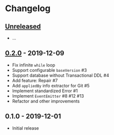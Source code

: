 # Changelog

## [Unreleased]

- ...

## [0.2.0] - 2019-12-09

- Fix infinite `while` loop
- Support configurable `baseVersion` #3
- Support database without Transactional DDL #4
- Add feature: Repair #7
- Add `appliedBy` info extractor for Git #5
- Implement standardized Error #1
- Implement `EventEmitter` #8 #12 #13
- Refactor and other improvements

## 0.1.0 - 2019-12-01

- Initial release

[unreleased]: https://github.com/MunifTanjim/synor/compare/0.2.0...HEAD
[0.2.0]: https://github.com/MunifTanjim/synor/compare/0.1.0...0.2.0
